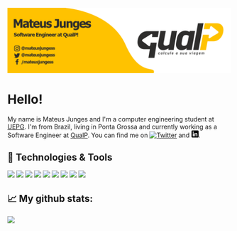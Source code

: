[![Header](https://raw.githubusercontent.com/mateusjunges/mateusjunges/master/readme-header.png "Header")][qualp]

# Hello!
My name is Mateus Junges and I'm a computer engineering student at [UEPG][uepg]. I'm from Brazil, living in Ponta Grossa and currently working as a Software Engineer at [QualP][qualp].
You can find me on [![Twitter][twitter_icon]][twitter] and [![Linkedin][linkedin_icon]][linkedin].

## 🔧 Technologies & Tools
![](https://img.shields.io/badge/OS-Linux-informational?style=flat&logo=linux&logoColor=white&color=ffc200)
![](https://img.shields.io/badge/Editor-phpstorm-informational?style=flat&logo=jetbrains&logoColor=white&color=ffc200)
![](https://img.shields.io/badge/Code-Python-informational?style=flat&logo=python&logoColor=white&color=ffc200)
![](https://img.shields.io/badge/Code-JavaScript-informational?style=flat&logo=javascript&logoColor=white&color=ffc200)
![](https://img.shields.io/badge/Code-php-informational?style=flat&logo=php&logoColor=white&color=ffc200)
![](https://img.shields.io/badge/Code-Vue-informational?style=flat&logo=vue.js&logoColor=white&color=ffc200)
![](https://img.shields.io/badge/Tools-PostgreSQL-informational?style=flat&logo=postgresql&logoColor=white&color=ffc200)
![](https://img.shields.io/badge/Tools-mySQL-informational?style=flat&logo=mysql&logoColor=white&color=ffc200)
![](https://img.shields.io/badge/Shell-Bash-informational?style=flat&logo=gnu-bash&logoColor=white&color=ffc200)

## &#x1f4c8; My github stats:
<img src="https://github-readme-stats.vercel.app/api?username=mateusjunges&show_icons=true&title_color=2e2d2c&text_color=2e2d2c&icon_color=2e2d2c&bg_color=ffc200" align="center">

[uepg]: https://uepg.br
[qualp]: https://qualp.com.br
[twitter]: https://twitter.com/mateusjungess
[linkedin]: https://linkedin.com/in/mateusjunges
[twitter_icon]: http://i.imgur.com/wWzX9uB.png (twitter icon)
[linkedin_icon]: https://raw.githubusercontent.com/mateusjunges/mateusjunges/master/linkedin.png (linkedin icon)
